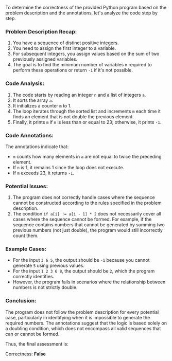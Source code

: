 To determine the correctness of the provided Python program based on the problem description and the annotations, let's analyze the code step by step.

### Problem Description Recap:
1. You have a sequence of distinct positive integers.
2. You need to assign the first integer to a variable.
3. For subsequent integers, you assign values based on the sum of two previously assigned variables.
4. The goal is to find the minimum number of variables `m` required to perform these operations or return `-1` if it's not possible.

### Code Analysis:
1. The code starts by reading an integer `n` and a list of integers `a`.
2. It sorts the array `a`.
3. It initializes a counter `m` to 1.
4. The loop iterates through the sorted list and increments `m` each time it finds an element that is not double the previous element.
5. Finally, it prints `m` if `m` is less than or equal to 23; otherwise, it prints `-1`.

### Code Annotations:
The annotations indicate that:
- `m` counts how many elements in `a` are not equal to twice the preceding element.
- If `n` is 1, it remains 1 since the loop does not execute.
- If `m` exceeds 23, it returns `-1`.

### Potential Issues:
1. The program does not correctly handle cases where the sequence cannot be constructed according to the rules specified in the problem description.
2. The condition `if a[i] != a[i - 1] * 2` does not necessarily cover all cases where the sequence cannot be formed. For example, if the sequence contains numbers that cannot be generated by summing two previous numbers (not just double), the program would still incorrectly count them.

### Example Cases:
- For the input `3 6 5`, the output should be `-1` because you cannot generate `5` using previous values.
- For the input `1 2 3 6 8`, the output should be `2`, which the program correctly identifies.
- However, the program fails in scenarios where the relationship between numbers is not strictly double. 

### Conclusion:
The program does not follow the problem description for every potential case, particularly in identifying when it is impossible to generate the required numbers. The annotations suggest that the logic is based solely on a doubling condition, which does not encompass all valid sequences that can or cannot be formed.

Thus, the final assessment is:

Correctness: **False**